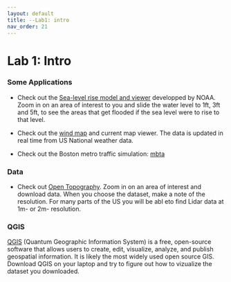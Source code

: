 ```yaml
---
layout: default 
title: --Lab1: intro 
nav_order: 21
---
```


# Lab 1: Intro 


### Some Applications 

* Check out the [Sea-level rise model and viewer](https://coast.noaa.gov/slr/ )  developped by NOAA. Zoom in on an area of interest to you and slide the water level to 1ft, 3ft and 5ft, to see the areas that get flooded if the sea level were to rise to that level.

* Check out the [wind map](https://earth.nullschool.net) and current map viewer.  The data is updated in real time from US National weather data.

* Check out the Boston metro traffic simulation: [mbta](https://mbtaviz.github.io)

### Data

* Check out [Open Topography](https://portal.opentopography.org/). Zoom in on an area of interest and download data. When you choose the dataset, make a note of the resolution. For many parts of the US you will be abl eto find Lidar data at 1m- or 2m- resolution.

### QGIS 

[QGIS](https://www.qgis.org/en/site/) (Quantum Geographic Information System) is a free, open-source software that allows users to create, edit, visualize, analyze, and publish geospatial information. It is likely the most widely used open source GIS.  Download QGIS on your laptop and try to figure out how to vizualize the dataset you downloaded. 
